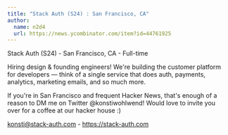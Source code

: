 ```yaml
---
title: "Stack Auth (S24) : San Francisco, CA"
author:
  name: n2d4
  url: https://news.ycombinator.com/item?id=44761925
---
```

Stack Auth (S24) - San Francisco, CA - Full-time

Hiring design &amp; founding engineers! We&#x27;re building the customer platform for developers — think of a single service that does auth, payments, analytics, marketing emails, and so much more.

If you&#x27;re in San Francisco and frequent Hacker News, that&#x27;s enough of a reason to DM me on Twitter @konstiwohlwend! Would love to invite you over for a coffee at our hacker house :)

konsti@stack-auth.com - <a href="https:&#x2F;&#x2F;stack-auth.com">https:&#x2F;&#x2F;stack-auth.com</a>
<JobApplication />
